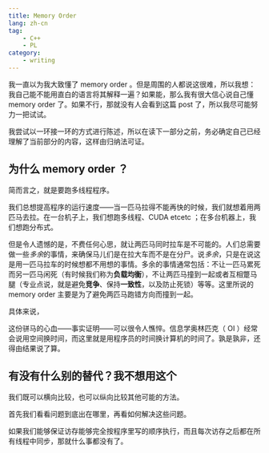 ```yaml
---
title: Memory Order
lang: zh-cn
tag:
    - C++
    - PL
category:
    - writing
---
```


我一直以为我大致懂了 memory order 。但是周围的人都说这很难，所以我想：我自己能不能用直白的语言将其解释一遍？如果能，那么我有很大信心说自己懂 memory order 了。如果不行，那就没有人会看到这篇 post 了，所以我尽可能努力一把试试。

我尝试以一环接一环的方式进行陈述，所以在读下一部分之前，务必确定自己已经理解了当前部分的内容，这样由归纳法可证。

## 为什么 memory order ？

简而言之，就是要跑多线程程序。

我们总想提高程序的运行速度——当一匹马拉得不能再快的时候，我们就想着用两匹马去拉。在一台机子上，我们想跑多线程、CUDA etcetc ；在多台机器上，我们想跑分布式。

但是令人遗憾的是，不费任何心思，就让两匹马同时拉车是不可能的。人们总需要做一些*多余*的事情，来确保马儿们是在拉大车而不是在分尸。说*多余*，只是在说这是用一匹马拉车的时候想都不用想的事情。多余的事情通常包括：不让一匹马累死而另一匹马闲死（有时候我们称为**负载均衡**），不让两匹马撞到一起或者互相蹩马腿（专业点说，就是避免**竞争**、保持**一致性**，以及防止死锁）等等。这里所说的 memory order 主要是为了避免两匹马跑错方向而撞到一起。

具体来说，

这份骈马的心血——事实证明——可以很令人憔悴。信息学奥林匹克（ OI ）经常会说用空间换时间，而这里就是用程序员的时间换计算机的时间了。孰是孰非，还得由结果说了算。

## 有没有什么别的替代？我不想用这个

我们既可以横向比较，也可以纵向比较其他可能的方法。

首先我们看看问题到底出在哪里，再看如何解决这些问题。

如果我们能够保证访存能够完全按程序里写的顺序执行，而且每次访存之后都在所有线程中同步，那就什么事都没有了。